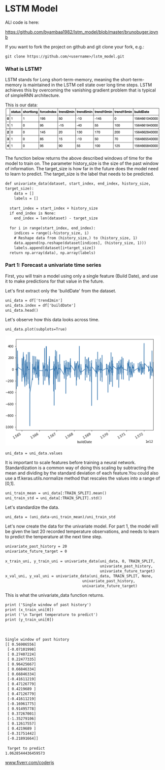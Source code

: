 # LSTM Model

ALl code is here:

https://github.com/byambaa1982/lstm_model/blob/master/brunobuger.ipynb

If you want to fork the project on github and git clone your fork, e.g.:

    git clone https://github.com/<username>/lstm_model.git
    
    
### What is LSTM?

LSTM stands for Long short-term-memory, meaning the short-term-memory is maintained in the LSTM cell state over long time steps. LSTM achieves this by overcoming the vanishing gradient problem that is typical of simpleRNN architecture.

This is our data:
![Train test split](/images/data_pic.png)


The function below returns the above described windows of time for the model to train on. The parameter history_size is the size of the past window of information. The target_size is how far in the future does the model need to learn to predict. The target_size is the label that needs to be predicted.


    def univariate_data(dataset, start_index, end_index, history_size, target_size):
        data = []
        labels = []

      start_index = start_index + history_size
      if end_index is None:
        end_index = len(dataset) - target_size

      for i in range(start_index, end_index):
        indices = range(i-history_size, i)
        # Reshape data from (history_size,) to (history_size, 1)
        data.append(np.reshape(dataset[indices], (history_size, 1)))
        labels.append(dataset[i+target_size])
      return np.array(data), np.array(labels)
### Part 1: Forecast a univariate time series
First, you will train a model using only a single feature (Build Date), and use it to make predictions for that value in the future.

Let's first extract only the 'buildDate' from the dataset.

    uni_data = df['trend2min']
    uni_data.index = df['buildDate']
    uni_data.head() 

Let's observe how this data looks across time. 

    uni_data.plot(subplots=True)
    

![Train test split](/images/time_ser.png)


	uni_data = uni_data.values

It is important to scale features before training a neural network. Standardization is a common way of doing this scaling by subtracting the mean and dividing by the standard deviation of each feature.You could also use a tf.keras.utils.normalize method that rescales the values into a range of [0,1].

	
	uni_train_mean = uni_data[:TRAIN_SPLIT].mean()
	uni_train_std = uni_data[:TRAIN_SPLIT].std()
    
Let's standardize the data.

	uni_data = (uni_data-uni_train_mean)/uni_train_std

Let's now create the data for the univariate model. For part 1, the model will be given the last 20 recorded temperature observations, and needs to learn to predict the temperature at the next time step.
	
	univariate_past_history = 20
	univariate_future_target = 0

	x_train_uni, y_train_uni = univariate_data(uni_data, 0, TRAIN_SPLIT,
	                                           univariate_past_history,
	                                           univariate_future_target)
	x_val_uni, y_val_uni = univariate_data(uni_data, TRAIN_SPLIT, None,
                                       univariate_past_history,
                                       univariate_future_target)


This is what the univariate_data function returns.


	print ('Single window of past history')
	print (x_train_uni[0])
	print ('\n Target temperature to predict')
	print (y_train_uni[0])
  


	Single window of past history
	[[ 0.56986556]
	 [-0.07101998]
	 [ 0.27407224]
	 [ 0.22477335]
	 [ 0.96425667]
	 [ 0.66846334]
	 [ 0.66846334]
	 [-0.41611219]
	 [ 0.47126779]
	 [ 0.4219689 ]
	 [ 0.47126779]
	 [-0.41611219]
	 [-0.16961775]
	 [ 0.91495778]
	 [ 0.37267001]
	 [-1.35279106]
	 [ 0.12617557]
	 [ 0.4219689 ]
	 [-0.31751442]
	 [-0.21891664]]

	 Target to predict
	1.0628544436459573


www.fiverr.com/coderjs
    

